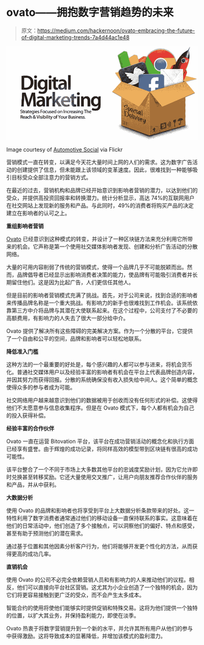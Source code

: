 # ovato——拥抱数字营销趋势的未来

> 原文：<https://medium.com/hackernoon/ovato-embracing-the-future-of-digital-marketing-trends-7a4d44ac1e48>

![](img/a6298714bb63e0a58c4d32bfd16ce42e.png)

Image courtesy of [Automotive Social](https://www.flickr.com/photos/126052185@N03/14438818027/in/photolist-nZUHyp-6A7ziN-R66uDe-qdQh1e-kHjh9K-pezTai-4Ap9MZ-9He4hn-9WSKwf-mkWNLY-hQL4XR-pHvcRA-8MsAmf-9jhUwx-e3tpK2-8isaHb-sQ4pSN-R3UhiX-aqKEMY-czCaFA-S4jEBY-dV4QNZ-HtoEQn-dVaqmj-8nDLCF-qsPxo8-gH9AJT-DYnhcX-o4VKDd-9jm3K5-fces6P-CBn9hK-9SxYmv-aaeaWo-aPpJjx-TPRKRG-9ESY4b-R48GF9-YjKeEr-iTdjfN-Htotc2-TtKXWU-T4DEpF-SQ5E8F-TtL7eA-8mj1xT-qp2ue1-pNn558-bq2x5B-5wbiJf) via Flickr

营销模式一直在转变，以满足今天花大量时间上网的人们的需求。这为数字广告活动的创建提供了信息，但未能跟上该领域的变革速度。因此，很难找到一种能够吸引目标受众全部注意力的营销方式。

在最近的过去，营销机构和品牌已经开始意识到影响者营销的潜力，以达到他们的受众，并提供高投资回报率和转换潜力。统计分析显示，高达 74%的互联网用户在社交网站上发现新的服务和产品。与此同时，49%的消费者将购买产品的决定建立在影响者的认可之上。

**重组影响者营销**

[Ovato](https://www.ovato.com/) 已经意识到这种模式的转变，并设计了一种区块链方法来充分利用它所带来的机会。它声称是第一个使用社交媒体影响者发现、创建和分析广告活动的分散网络。

大量的可用内容削弱了传统的营销模式，使得一个品牌几乎不可能脱颖而出。然而，品牌倡导者已经显示出影响消费者决策的能力，使品牌有可能吸引消费者并长期留住他们。这是因为比起广告，人们更信任其他人。

但是目前的影响者营销模式充满了挑战。首先，对于公司来说，找到合适的影响者来传播品牌名称是一个重大挑战。有影响力的新手也很难找到工作机会。该系统依靠第三方中介将品牌与其潜在大使联系起来。在这个过程中，公司支付了不必要的高额费用，有影响力的人失去了很大一部分给中介。

Ovato 提供了解决所有这些障碍的完美解决方案。作为一个分散的平台，它提供了一个自由和公平的空间，品牌和影响者可以轻松地联系。

**降低准入门槛**

这种方法的一个最重要的好处是，每个感兴趣的人都可以参与进来，将机会货币化。普通社交媒体用户以及经验丰富的影响者有机会在平台上代表品牌创造内容，并因其努力而获得回报。分散的系统确保没有收入损失给中间人。这个简单的概念使得众多的参与者成为可能。

社交网络用户越来越意识到他们的数据被用于创收而没有任何形式的补偿。这使得他们不太愿意参与信息收集程序。但是在 Ovato 模式下，每个人都有机会为自己的投入获得补偿。

**经验丰富的合作伙伴**

Ovato 一直在运营 Bitovation 平台，该平台在成功营销活动的概念化和执行方面已经享有盛誉。由于辉煌的成功记录，将同样高效的模型带到区块链有很高的成功可能性。

该平台整合了一个不同于市场上大多数其他平台的忠诚度奖励计划，因为它允许即时兑换甚至转移奖励。它还大量使用交叉推广，让用户向朋友推荐合作伙伴的服务和产品，并从中获利。

**大数据分析**

使用 Ovato 的品牌和影响者也将享受到平台上大数据分析条款带来的好处。这一特性利用了数字消费者通常通过他们的移动设备一直保持联系的事实。这意味着在他们的日常活动中，他们创造了多个接触点，可以洞察他们的偏好、特点和感受，甚至有助于预测他们的潜在需求。

通过基于位置和其他因素分析客户行为，他们将能够开发更个性化的方法，从而获得更高的成功几率。

**直销机会**

使用 Ovato 的公司不必完全依赖营销人员和有影响力的人来推动他们的议程。相反，他们可以直接向平台社区营销。这尤其为小企业创造了一个独特的机会，因为它们将更容易接触到更广泛的受众，而不会产生太多成本。

智能合约的使用将使他们能够实时提供促销和特殊交易。这将为他们提供一个独特的位置，以扩大其业务，并保持盈利能力，即使在淡季。

Ovato 热衷于将数字营销提升到一个新的水平，并允许其所有用户从他们的参与中获得激励。这将导致成本的显著降低，并增加该模式的盈利潜力。